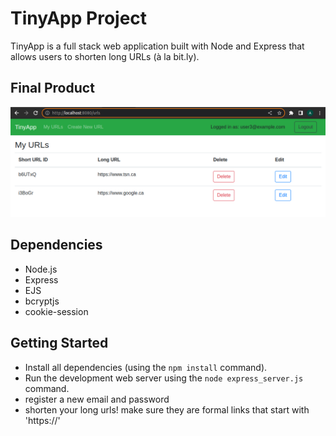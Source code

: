 # TinyApp Project

TinyApp is a full stack web application built with Node and Express that allows users to shorten long URLs (à la bit.ly).

## Final Product

!["Example of URL list page"](https://github.com/A-DUYVESTYN/tinyapp/blob/master/docs/TinyApp_urls_screenshot.png?raw=true)


## Dependencies

- Node.js
- Express
- EJS
- bcryptjs
- cookie-session

## Getting Started

- Install all dependencies (using the `npm install` command).
- Run the development web server using the `node express_server.js` command.
- register a new email and password
- shorten your long urls! make sure they are formal links that start with 'https://'